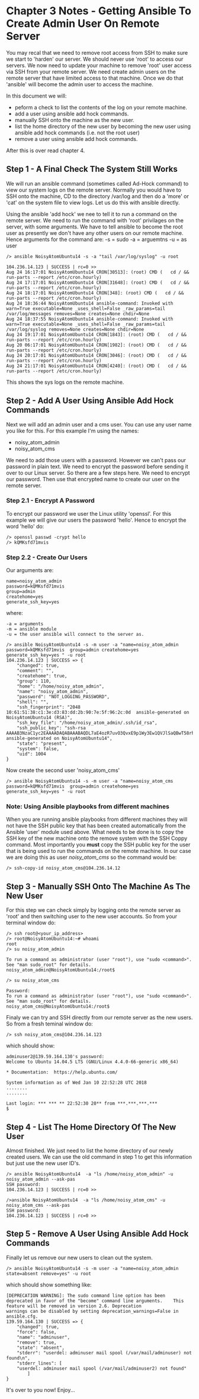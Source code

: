 # Chapter 3 Notes - Getting Ansible To Create Admin User On Remote Server

You may recal that we need to remove root access from SSH to make sure we start to 'harden' our server. We should never use 'root' to
access our servers. We now need to update your machine to remove 'root' user access via SSH from your remote server. We need create
admin users on the remote server that have limited access to that machine. Once we do that 'ansible' will become the admin user to
access the machine.

In this document we will:
* peform a check to list the contents of the log on your remote machine.
* add a user using ansible add hock commands.
* manually SSH onto the machine as the new user.
* list the home directory of the new user by becoming the new user using ansible add hock commands (i.e. not the root user)
* remove a user using ansible add hock commands.

After this is over read chapter 4.


## Step 1 - A Final Check The System Still Works

We will run an ansible command (sometimes called Ad-Hock command) to view our system logs on the remote server. Normally you would have
to SSH onto the machine, CD to the directory /var/log and then do a 'more' or 'cat' on the system file to view logs. Let us do this with 
ansible directly.

Using the ansible 'add hock' we nee to tell it to run a command on the remote server. We need to run the command with 'root' privilages
on the server, with some arguments. We have to tell ansible to become the root user as presently we don't have any other users on our
remote machine. Hence arguments for the command are:
	-s = sudo
	-a = arguemtns
	-u = as user

	/> ansible NoisyAtomUbuntu14 -s -a "tail /var/log/syslog" -u root
	
	104.236.14.123 | SUCCESS | rc=0 >>
	Aug 24 16:17:01 NoisyAtomUbuntu14 CRON[30513]: (root) CMD (   cd / && run-parts --report /etc/cron.hourly)
	Aug 24 17:17:01 NoisyAtomUbuntu14 CRON[31648]: (root) CMD (   cd / && run-parts --report /etc/cron.hourly)
	Aug 24 18:17:01 NoisyAtomUbuntu14 CRON[348]: (root) CMD (   cd / && run-parts --report /etc/cron.hourly)
	Aug 24 18:36:44 NoisyAtomUbuntu14 ansible-command: Invoked with warn=True executable=None _uses_shell=False _raw_params=tail /var/log/messages removes=None creates=None chdir=None
	Aug 24 18:37:55 NoisyAtomUbuntu14 ansible-command: Invoked with warn=True executable=None _uses_shell=False _raw_params=tail /var/log/syslog removes=None creates=None chdir=None
	Aug 24 19:17:01 NoisyAtomUbuntu14 CRON[1843]: (root) CMD (   cd / && run-parts --report /etc/cron.hourly)
	Aug 20 06:17:01 NoisyAtomUbuntu14 CRON[1982]: (root) CMD (   cd / && run-parts --report /etc/cron.hourly)
	Aug 24 20:17:01 NoisyAtomUbuntu14 CRON[3046]: (root) CMD (   cd / && run-parts --report /etc/cron.hourly)
	Aug 24 21:17:01 NoisyAtomUbuntu14 CRON[4240]: (root) CMD (   cd / && run-parts --report /etc/cron.hourly)
	
	
This shows the sys logs on the remote machine.


## Step 2 - Add A User Using Ansible Add Hock Commands

Next we will add an admin user and a cms user. You can use any user name you like for this. For this example I'm using the names:
* noisy_atom_admin
* noisy_atom_cms

We need to add those users with a password. However we can't pass our password in plain text. We need to encrypt the password before
sending it over to our Linux server. So there are a few steps here. We need to encrypt our password. Then use that encrypted name to 
create our user on the remote server.

### Step 2.1 - Encrypt A Password

To encrypt our password we user the Linux utility 'openssl'. For this example we will give our users the password 'hello'. Hence to
encrypt the word 'hello' do:

	/> openssl passwd -crypt hello
	/> kQMKsfd71mvis
	
### Step 2.2 - Create Our Users

Our arguments are:

	name=noisy_atom_admin
	password=kQMKsfd71mvis
	group=admin
	createhome=yes
	generate_ssh_key=yes

where:

	-a = arguments
	-m = ansible module
	-u = the user ansible will connect to the server as.

	/> ansible NoisyAtomUbuntu14 -s -m user -a "name=noisy_atom_admin password=kQMKsfd71mvis  group=admin createhome=yes generate_ssh_key=yes " -u root
	104.236.14.123 | SUCCESS => {
		"changed": true, 
		"comment": "", 
		"createhome": true, 
		"group": 110, 
		"home": "/home/noisy_atom_admin", 
		"name": "noisy_atom_admin", 
		"password": "NOT_LOGGING_PASSWORD", 
		"shell": "", 
		"ssh_fingerprint": "2048 10:61:51:38:c1:3e:d3:83:dd:2b:90:7e:5f:96:2c:0d  ansible-generated on NoisyAtomUbuntu14 (RSA)", 
		"ssh_key_file": "/home/noisy_atom_admin/.ssh/id_rsa", 
		"ssh_public_key": "ssh-rsa AAAAB3NzaC1yc2EAAAADAQABAAABAQDL7aE4ozR7uvO3QvxE9p1Wy3Ew1QVJlSaQBwT58rhQ2xsK2HrT9/OnOEAyDoE1/dmAOE8cLNV8kkhYfhqAIzZbboagz390kosbnOYYZ5h8FnjDM/7l3dMHc3fXk1A43+RvB0Xd+BmgYSEh4rbtMVeiW6jZTLtWPRJd0p4KaQxgPg9KOzMGWQg8PHanmBCGcVQy5r9xeMw45D52HAHp/8rQ6+f54bZMGWuiNxUFjWpe/K2+dfR+BSWxvEP1Ya43m/L6a4qsh1/lfx0QnlL61LgrnlCfEQWsrutRvH8kjInhrC3lBpytGqu2yeOBh7fZgWir5cMqHvBpKU0h5x4KVWiv ansible-generated on NoisyAtomUbuntu14", 
		"state": "present", 
		"system": false, 
		"uid": 1004
	}


Now create the second user 'noisy_atom_cms'


	/> ansible NoisyAtomUbuntu14 -s -m user -a "name=noisy_atom_cms password=kQMKsfd71mvis  group=admin createhome=yes generate_ssh_key=yes " -u root

### Note: Using Ansible playbooks from different machines

When you are running ansible playbooks from different machines they will not have the SSH public key that has been created automatically from the Ansible 'user' module used above. What needs to be done is to copy the SSH key of the new machine onto the remove system with the SSH Coppy command. Most importantly you **must** copy the SSH public key for the user that is being used to run the commands on the remote machine. In our case we are doing this as user *noisy_atom_cms* so the command would be:

	/> ssh-copy-id noisy_atom_cms@104.236.14.12


## Step 3 - Manually SSH Onto The Machine As The New User

For this step we can check simply by logging onto the remote server as 'root' and then switching user to the new user accounts.
So from your terminal window do:

	/> ssh root@<your_ip_address>
	/> root@NoisyAtomUbuntu14:~# whoami
	root
	/> su noisy_atom_admin
	
	To run a command as administrator (user "root"), use "sudo <command>".
	See "man sudo_root" for details.
	noisy_atom_admin@NoisyAtomUbuntu14:/root$
	
	/> su noisy_atom_cms

	Password: 
	To run a command as administrator (user "root"), use "sudo <command>".
	See "man sudo_root" for details.
	noisy_atom_cms@NoisyAtomUbuntu14:/root$	
	
Finaly we can try and SSH directly from our remote server as the new users. So from a fresh teminal window do:

	/> ssh noisy_atom_cms@104.236.14.123
	
which should show:
	
	adminuser2@139.59.164.130's password: 
	Welcome to Ubuntu 14.04.5 LTS (GNU/Linux 4.4.0-66-generic x86_64)

 	* Documentation:  https://help.ubuntu.com/

  	System information as of Wed Jan 10 22:52:28 UTC 2018
	........
	........
	
	Last login: *** *** ** 22:52:30 20** from ***.***.***.***
	$


## Step 4 - List The Home Directory Of The New User

Almost finished. We just need to list the home directory of our newly created users. We can use the old command in step 1 to get this 
information but just use the new user ID's.

	/> ansible NoisyAtomUbuntu14  -a "ls /home/noisy_atom_admin" -u noisy_atom_admin --ask-pas
	SSH password: 
	104.236.14.123 | SUCCESS | rc=0 >>

	/>ansible NoisyAtomUbuntu14  -a "ls /home/noisy_atom_cms" -u noisy_atom_cms --ask-pas
	SSH password: 
	104.236.14.123 | SUCCESS | rc=0 >>



## Step 5 -  Remove A User Using Ansible Add Hock Commands

Finally let us remove our new users to clean out the system.

	/> ansible NoisyAtomUbuntu14 -s -m user -a "name=noisy_atom_admin state=absent remove=yes" -u root

which should show something like:

	[DEPRECATION WARNING]: The sudo command line option has been deprecated in favor of the "become" command line arguments. 	This feature will be removed in version 2.6. Deprecation
 	warnings can be disabled by setting deprecation_warnings=False in ansible.cfg.
	139.59.164.130 | SUCCESS => {
    	"changed": true, 
    	"force": false, 
    	"name": "adminuser", 
    	"remove": true, 
    	"state": "absent", 
    	"stderr": "userdel: adminuser mail spool (/var/mail/adminuser) not found\n", 
    	"stderr_lines": [
        "userdel: adminuser mail spool (/var/mail/adminuser2) not found"
    		]
	}

It's over to you now! Enjoy...
